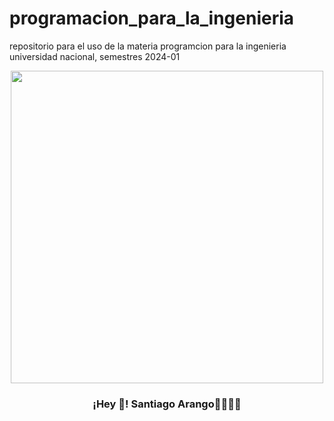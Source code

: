 # programacion_para_la_ingenieria
repositorio para el uso de la materia programcion para la ingenieria universidad nacional, semestres 2024-01
<p align="center" width="300">
   <img align="center" width="500" src="[https://user-images.githubusercontent.com/49077085/188249249-e99d96af-a9d9-45d9-b331-afe871b13153.png"](https://raw.githubusercontent.com/straeker18/programacion_para_la_ingenieria/0bc61a4984e560752fc39b893f35c40e870b28ca/UNAL_Aplicaci%C3%B3n_Medell%C3%ADn.svg)https://raw.githubusercontent.com/straeker18/programacion_para_la_ingenieria/0bc61a4984e560752fc39b893f35c40e870b28ca/UNAL_Aplicaci%C3%B3n_Medell%C3%ADn.svg />
   <h3 align="center">¡Hey 👋! Santiago Arango🐈‍👨🏻‍💻</h3>
